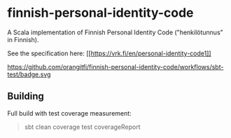 # finnish-personal-identity-code

A Scala implementation of Finnish Personal Identity Code ("henkilötunnus" in Finnish).

See the specification here: [[https://vrk.fi/en/personal-identity-code1]]

https://github.com/orangitfi/finnish-personal-identity-code/workflows/sbt-test/badge.svg


## Building

Full build with test coverage measurement:

> sbt clean coverage test coverageReport

